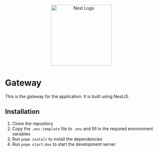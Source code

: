 <p align="center">
  <a href="http://nestjs.com/" target="blank"><img src="https://nestjs.com/img/logo-small.svg" width="200" alt="Nest Logo" /></a>
</p>

# Gateway

This is the gateway for the application. It is built using NestJS.

## Installation

1. Clone the repository
2. Copy the `.env.template` file to `.env` and fill in the required environment variables
3. Run `pnpm install` to install the dependencies
4. Run `pnpm start:dev` to start the development server
